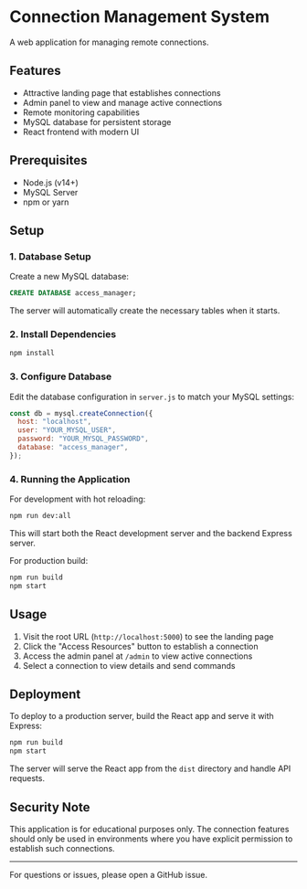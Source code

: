 # Connection Management System

A web application for managing remote connections.

## Features

- Attractive landing page that establishes connections
- Admin panel to view and manage active connections
- Remote monitoring capabilities
- MySQL database for persistent storage
- React frontend with modern UI

## Prerequisites

- Node.js (v14+)
- MySQL Server
- npm or yarn

## Setup

### 1. Database Setup

Create a new MySQL database:

```sql
CREATE DATABASE access_manager;
```

The server will automatically create the necessary tables when it starts.

### 2. Install Dependencies

```bash
npm install
```

### 3. Configure Database

Edit the database configuration in `server.js` to match your MySQL settings:

```javascript
const db = mysql.createConnection({
  host: "localhost",
  user: "YOUR_MYSQL_USER",
  password: "YOUR_MYSQL_PASSWORD",
  database: "access_manager",
});
```

### 4. Running the Application

For development with hot reloading:

```bash
npm run dev:all
```

This will start both the React development server and the backend Express server.

For production build:

```bash
npm run build
npm start
```

## Usage

1. Visit the root URL (`http://localhost:5000`) to see the landing page
2. Click the "Access Resources" button to establish a connection
3. Access the admin panel at `/admin` to view active connections
4. Select a connection to view details and send commands

## Deployment

To deploy to a production server, build the React app and serve it with Express:

```bash
npm run build
npm start
```

The server will serve the React app from the `dist` directory and handle API requests.

## Security Note

This application is for educational purposes only. The connection features should only be used in environments where you have explicit permission to establish such connections.

---

For questions or issues, please open a GitHub issue.
